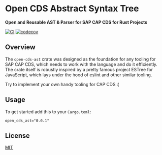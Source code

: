 # Open CDS Abstract Syntax Tree
**Open and Reusable AST & Parser for SAP CAP CDS for Rust Projects**

[![CI](https://github.com/zkud/open-cds-ast/actions/workflows/ci.yml/badge.svg)](https://github.com/zkud/open-cds-ast/actions/workflows/ci.yml) [![codecov](https://codecov.io/gh/zkud/open-cds-ast/branch/main/graph/badge.svg?token=BITDY89WY7)](https://codecov.io/gh/zkud/open-cds-ast) 

## Overview

The ```open-cds-ast``` crate was designed as the foundation for any tooling for SAP CAP CDS, which needs to work with the language
and do it efficiently. The crate itself is robustly inspired by a pretty famous project ESTree for JavaScript, which lays
under the hood of eslint and other similar tooling.

Try to implement your own handy tooling for CAP CDS :)

## Usage

To get started add this to your ```Cargo.toml```:
```
open_cds_ast="0.0.1"
```

## License

[MIT](LICENSE)